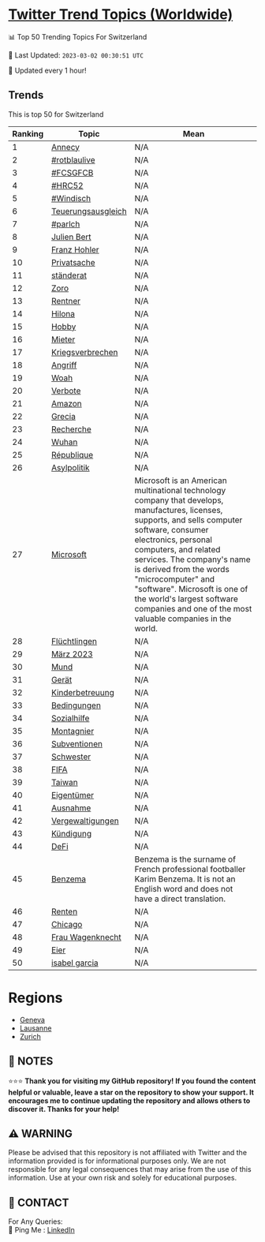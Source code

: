 [Twitter Trend Topics (Worldwide)](https://github.com/ErcinDedeoglu/Twitter-Trend-Topics)
==========


📊 Top 50 Trending Topics For Switzerland

📆 Last Updated: `2023-03-02 00:30:51 UTC`

🔧 Updated every 1 hour!


## Trends

This is top 50 for Switzerland

| Ranking | Topic | Mean |
| ------- | ------------ | ------------ |
| 1 | [Annecy](http://twitter.com/search?q=Annecy) | N/A |
| 2 | [#rotblaulive](http://twitter.com/search?q=%23rotblaulive) | N/A |
| 3 | [#FCSGFCB](http://twitter.com/search?q=%23FCSGFCB) | N/A |
| 4 | [#HRC52](http://twitter.com/search?q=%23HRC52) | N/A |
| 5 | [#Windisch](http://twitter.com/search?q=%23Windisch) | N/A |
| 6 | [Teuerungsausgleich](http://twitter.com/search?q=Teuerungsausgleich) | N/A |
| 7 | [#parlch](http://twitter.com/search?q=%23parlch) | N/A |
| 8 | [Julien Bert](http://twitter.com/search?q=Julien+Bert) | N/A |
| 9 | [Franz Hohler](http://twitter.com/search?q=Franz+Hohler) | N/A |
| 10 | [Privatsache](http://twitter.com/search?q=Privatsache) | N/A |
| 11 | [ständerat](http://twitter.com/search?q=st%c3%a4nderat) | N/A |
| 12 | [Zoro](http://twitter.com/search?q=Zoro) | N/A |
| 13 | [Rentner](http://twitter.com/search?q=Rentner) | N/A |
| 14 | [Hilona](http://twitter.com/search?q=Hilona) | N/A |
| 15 | [Hobby](http://twitter.com/search?q=Hobby) | N/A |
| 16 | [Mieter](http://twitter.com/search?q=Mieter) | N/A |
| 17 | [Kriegsverbrechen](http://twitter.com/search?q=Kriegsverbrechen) | N/A |
| 18 | [Angriff](http://twitter.com/search?q=Angriff) | N/A |
| 19 | [Woah](http://twitter.com/search?q=Woah) | N/A |
| 20 | [Verbote](http://twitter.com/search?q=Verbote) | N/A |
| 21 | [Amazon](http://twitter.com/search?q=Amazon) | N/A |
| 22 | [Grecia](http://twitter.com/search?q=Grecia) | N/A |
| 23 | [Recherche](http://twitter.com/search?q=Recherche) | N/A |
| 24 | [Wuhan](http://twitter.com/search?q=Wuhan) | N/A |
| 25 | [République](http://twitter.com/search?q=R%c3%a9publique) | N/A |
| 26 | [Asylpolitik](http://twitter.com/search?q=Asylpolitik) | N/A |
| 27 | [Microsoft](http://twitter.com/search?q=Microsoft) | Microsoft is an American multinational technology company that develops, manufactures, licenses, supports, and sells computer software, consumer electronics, personal computers, and related services. The company's name is derived from the words "microcomputer" and "software". Microsoft is one of the world's largest software companies and one of the most valuable companies in the world. |
| 28 | [Flüchtlingen](http://twitter.com/search?q=Fl%c3%bcchtlingen) | N/A |
| 29 | [März 2023](http://twitter.com/search?q=M%c3%a4rz+2023) | N/A |
| 30 | [Mund](http://twitter.com/search?q=Mund) | N/A |
| 31 | [Gerät](http://twitter.com/search?q=Ger%c3%a4t) | N/A |
| 32 | [Kinderbetreuung](http://twitter.com/search?q=Kinderbetreuung) | N/A |
| 33 | [Bedingungen](http://twitter.com/search?q=Bedingungen) | N/A |
| 34 | [Sozialhilfe](http://twitter.com/search?q=Sozialhilfe) | N/A |
| 35 | [Montagnier](http://twitter.com/search?q=Montagnier) | N/A |
| 36 | [Subventionen](http://twitter.com/search?q=Subventionen) | N/A |
| 37 | [Schwester](http://twitter.com/search?q=Schwester) | N/A |
| 38 | [FIFA](http://twitter.com/search?q=FIFA) | N/A |
| 39 | [Taiwan](http://twitter.com/search?q=Taiwan) | N/A |
| 40 | [Eigentümer](http://twitter.com/search?q=Eigent%c3%bcmer) | N/A |
| 41 | [Ausnahme](http://twitter.com/search?q=Ausnahme) | N/A |
| 42 | [Vergewaltigungen](http://twitter.com/search?q=Vergewaltigungen) | N/A |
| 43 | [Kündigung](http://twitter.com/search?q=K%c3%bcndigung) | N/A |
| 44 | [DeFi](http://twitter.com/search?q=DeFi) | N/A |
| 45 | [Benzema](http://twitter.com/search?q=Benzema) | Benzema is the surname of French professional footballer Karim Benzema. It is not an English word and does not have a direct translation. |
| 46 | [Renten](http://twitter.com/search?q=Renten) | N/A |
| 47 | [Chicago](http://twitter.com/search?q=Chicago) | N/A |
| 48 | [Frau Wagenknecht](http://twitter.com/search?q=Frau+Wagenknecht) | N/A |
| 49 | [Eier](http://twitter.com/search?q=Eier) | N/A |
| 50 | [isabel garcia](http://twitter.com/search?q=isabel+garcia) | N/A |



# Regions

* [Geneva](</Switzerland/Geneva.md>)
* [Lausanne](</Switzerland/Lausanne.md>)
* [Zurich](</Switzerland/Zurich.md>)



## 📝 NOTES

⭐⭐⭐ **Thank you for visiting my GitHub repository! If you found the content helpful or valuable, leave a star on the repository to show your support. It encourages me to continue updating the repository and allows others to discover it. Thanks for your help!**


## ⚠️ WARNING

Please be advised that this repository is not affiliated with Twitter and the information provided is for informational purposes only. We are not responsible for any legal consequences that may arise from the use of this information. Use at your own risk and solely for educational purposes.


## 📨 CONTACT

 For Any Queries:  
            🏓 Ping Me : [LinkedIn](https://www.linkedin.com/in/ercindedeoglu/)
